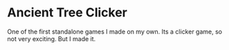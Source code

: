 # Ancient Tree Clicker 
 One of the first standalone games I made on my own. Its a clicker game, so not very exciting. But I made it.
